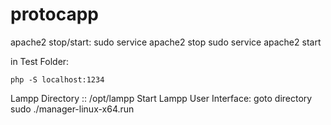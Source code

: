 # protocapp
apache2 stop/start:
sudo service apache2 stop
sudo service apache2 start

in Test Folder:

	php -S localhost:1234
  

Lampp Directory :: /opt/lampp
Start Lampp User Interface: 
goto directory
sudo ./manager-linux-x64.run



